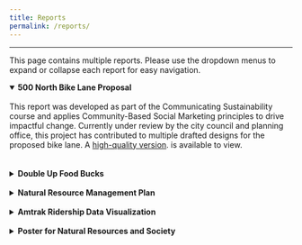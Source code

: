 ```yaml
---
title: Reports
permalink: /reports/
---
```

___
This page contains multiple reports. Please use the dropdown menus to expand or collapse each report for easy navigation.
<details open>
<summary><b>500 North Bike Lane Proposal</b></summary>
<br>
This report was developed as part of the Communicating Sustainability course and applies Community-Based Social Marketing principles to drive impactful change. Currently under review by the city council and planning office, this project has contributed to multiple drafted designs for the proposed bike lane. A <a href="https://drive.google.com/file/d/1ttyRhSkwQyvXGtbFaPHlH321Z5Y45xSw/view?usp=sharing" target="_blank">high-quality version</a>.
is available to view.
<br><br>
<object data="https://afielder02.github.io/GISPortfolio/assets/pdfs/CEL_Class_Report-compressed.pdf" width="1000" height="1300" type="application/pdf"></object>
</details>
<br>
<details>
<summary><b>Double Up Food Bucks</b></summary>
<br>
This independent project focused on analyzing the reach and impact of the Double Up Food Bucks Program. The goal was to determine where participants were traveling from to access farmers' markets offering the program. The report details my analytical methods, and I also created a supplemental story map to visualize the findings that you can find <a href="https://storymaps.arcgis.com/stories/3acda68ada4c42d2bacafadd5dd1ed55" target="_blank">here</a>.
<br><br>
<object data="https://afielder02.github.io/GISPortfolio/assets/pdfs/Farmers_Market_GIS_Report.pdf" width="1000" height="1300" type="application/pdf"></object>
</details>
<br>
<details>
<summary><b>Natural Resource Management Plan</b></summary>
<br>
For my final project in Human Dimensions of Natural Resource Management at USU, I developed a strategic plan addressing urban sprawl in Cache County. Utilizing a custom Google Earth Engine script, I gathered reference imagery to support my analysis. As someone deeply passionate about sustainable growth and land use planning, this project was a valuable opportunity to explore solutions for curbing sprawl.
<br><br>
<object data="https://afielder02.github.io/GISPortfolio/assets/pdfs/NRM_FINAL.pdf" width="1000" height="1300" type="application/pdf"></object>
</details>
<br>
<details>
<summary><b>Amtrak Ridership Data Visualization</b></summary>
<br>
This is a graphic I created going through amtrak data to tell a story about its post pandemic ridership recovery. It was a practice in data visualization, storytelling, and accurate reporting. The graphics where created using Tableau.
<br><br>
<img src="https://afielder02.github.io/GISPortfolio/assets/pdfs/Amtrak.jpg" width="1000" height="1800" alt="Amtrak Post Covid Ridership Recovery">
</details>
<br>
<details>
<summary><b>Poster for Natural Resources and Society</b></summary>
<br>
This poster was a final for a class to give students practice with poster design and presentation.
<br><br>
<object data="https://afielder02.github.io/GISPortfolio/assets/pdfs/Poster.pdf" width="1300" height="1000" type="application/pdf"></object>
</details>


